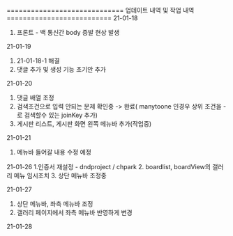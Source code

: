 ============================= 업데이트 내역 및 작업 내역 ==========================
21-01-18
  1. 프론트 - 백 통신간 body 증발 현상 발생
  
21-01-19
  1. 21-01-18-1 해결
  2. 댓글 추가 및 생성 기능 초기안 추가
  
21-01-20
  1. 댓글 배열 조정
  2. 검색조건으로 입력 안되는 문제 확인중 -> 완료( manytoone 인경우 상위 조건을 - 로 검색할수 있는 joinKey 추가)
  3. 게시판 리스트, 게시판 화면 왼쪽 메뉴바 추가(작업중)


21-01-21
  1. 메뉴바 들어갈 내용 수정 예정

21-01-26
  1.인증서 재설정 - dndproject / chpark
  2. boardlist, boardView의 갤러리 메뉴 임시조치
  3. 상단 메뉴바 조정중
  

21-01-27
  1. 상단 메뉴바, 좌측 메뉴바 조정
  2. 갤러리 페이지에서 좌측 메뉴바 반영하게 변경
  
21-01-28